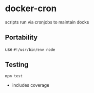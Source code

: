 docker-cron
===========

scripts run via cronjobs to maintain docks

Portability
-----------
use `#!/usr/bin/env node`

Testing
-------
`npm test`
 - includes coverage
